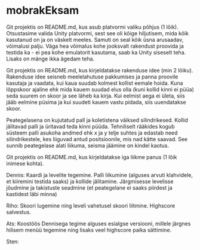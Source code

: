 # mobrakEksam

Git projektis on README.md, kus asub platvormi valiku põhjus (1 lõik). Otsustasime valida Unity platvormi, sest see oli kõige hiljutisem, mida kõik kasutanud on ja on väskelt meeles. Samuti on seal kõik üsna arusaadav, võimalusi palju. Väga hea võimalus kohe jooksvalt rakendust proovida ja testida ka - ei pea kohe emulatorit kasutama, saab ka Unity siseselt teha. Lisaks on mänge ikka ägedam teha.


Git projektis on README.md, kus kirjeldatakse rakenduse idee (min 2 lõiku). 
Rakenduse idee seisneb meelelahutuse pakkumises ja panna proovile kasutaja ja vaadata, kui kaua suudab kolmest kollist eemale hoida. Kuna lõppskoor ajaline ehk mida kauem suudad elus olla (kuni kollid kinni ei püüa) seda suurem on skoor ja see läheb ka kirja. Kui eelmist aega ei ületa, siis jääb eelmine püsima ja kui suudeti kauem vastu pidada, siis uuendatakse skoor.

Peategelasena on kujutatud pall ja koletistena väiksed silindrikesed. Kollid jälitavad palli ja üritavad teda kinni püüda. Tehniliselt rääkides kogub süsteem palli asukoha andmed ehk x ja y telje suhtes ja edastab need silindrikestele, kes liiguvad antud positsioonile, mis nad kätte saavad. See sunnib peategelase alati liikuma, seisma jäämine on kindel kaotus.

Git projektis on README.md, kus kirjeldatakse iga liikme panus (1 lõik inimese kohta).

Dennis: Kaardi ja levelite tegemine. Palli liikumine (alguses arvuti klahvidele, et kiiremini testida saaks) ja kollide jälitamine. Järgmisesse levelisse jõudmine ja takistuste seadmine (et peategelane ei saaks piirdest ja kastidest läbi minna)

Riho: Skoori lugemine ning leveli vahetusel skoori liitmine. Highscore salvestus.

Ats: Koostöös Dennisega tegime alguses esialgse versiooni, millele järgnes hilisem menüü tegemine ning lisaks veel highscore paika sättimine.

Sten:



